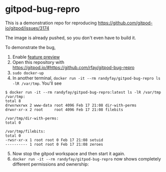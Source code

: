 # gitpod-bug-repro
This is a demonstration repo for reproducing https://github.com/gitpod-io/gitpod/issues/3174

The image is already pushed, so you don't even have to build it.

To demonstrate the bug, 

1. Enable [feature preview](https://gitpod.io/settings)
2. Open this repository with https://gitpod.io/#https://github.com/rfay/gitpod-bug-repro
3. `sudo docker-up`
4. In another terminal, `docker run -it --rm randyfay/gitpod-bug-repro ls -lR /var/tmp`. You'll see 
```
$ docker run -it --rm randyfay/gitpod-bug-repro:latest ls -lR /var/tmp
/var/tmp:
total 8
drwxrwxrwx 2 www-data root 4096 Feb 17 21:08 dir-with-perms
drwxr-xr-x 2 root     root 4096 Feb 17 21:08 filebits

/var/tmp/dir-with-perms:
total 0

/var/tmp/filebits:
total 0
-rwsr-xr-x 1 root root 0 Feb 17 21:08 setuid
---------- 1 root root 0 Feb 17 21:08 zeroes
```
5. Now stop the gitpod workspace and then start it again.
6. `docker run -it --rm randyfay/gitpod-bug-repro` now shows completely different permissions and ownership: